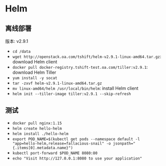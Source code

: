 # Helm
## 离线部署
版本: v2.9.1
- `cd /data`
- `wget http://openstack.oa.com/tshift/helm-v2.9.1-linux-amd64.tar.gz`: download Helm client
- `docker pull docker-registry.tshift-test.oa.com/tiller:v2.9.1`: download Helm Tiller
- `yum install -y socat`
- `tar -zxvf helm-v2.9.1-linux-amd64.tar.gz`
- `mv linux-amd64/helm /usr/local/bin/helm`: install Helm client
- `helm init --tiller-image tiller:v2.9.1 --skip-refresh`

## 测试
- `docker pull nginx:1.15`
- `helm create hello-helm`
- `helm install ./hello-helm`
- `export POD_NAME=$(kubectl get pods --namespace default -l "app=hello-helm,release=fallacious-snail" -o jsonpath="{.items[0].metadata.name}")`
- `kubectl port-forward $POD_NAME 8080:80`
- `echo "Visit http://127.0.0.1:8080 to use your application"`
        